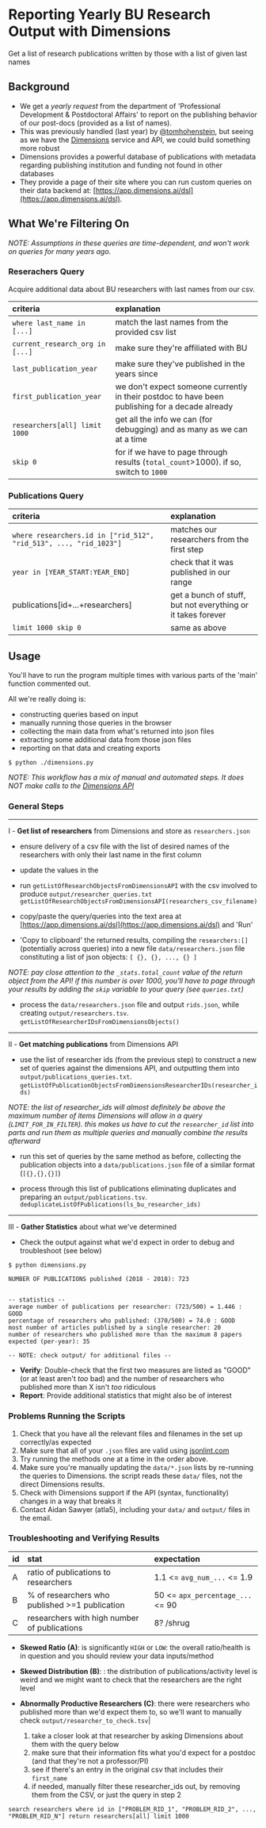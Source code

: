 # Reporting Yearly BU Research Output with Dimensions

Get a list of research publications written by those with a list of given last names

## Background

- We get a _yearly request_ from the department of 'Professional Development & Postdoctoral Affairs'
  to report on the publishing behavior of our post-docs (provided as a list of names).
- This was previously handled (last year) by [@tomhohenstein](https://github.com/tomhohenstein),
  but seeing as we have the [Dimensions](dimensions.ai) service and API, we could build
  something more robust
- Dimensions provides a powerful database of publications with metadata regarding publishing
  institution and funding not found in other databases
- They provide a page of their site where you can run custom queries on their data backend at:
  [https://app.dimensions.ai/dsl](https://app.dimensions.ai/dsl).

## What We're Filtering On

_NOTE: Assumptions in these queries are time-dependent, and won't work on queries for many years ago._

### Reserachers Query

Acquire additional data about BU researchers with last names from our csv.

|criteria|explanation|
|:-------|:----------|
|`where last_name in [...]`|match the last names from the provided csv list|
|`current_research_org in [...]`|make sure they're affiliated with BU|
|`last_publication_year`|make sure they've published in the years since|
|`first_publication_year`|we don't expect someone currently in their postdoc to have been publishing for a decade already|
|`researchers[all] limit 1000`| get all the info we can (for debugging) and as many as we can at a time|
|`skip 0`|for if we have to page through results (`total_count`>1000). if so, switch to `1000`|

### Publications Query

|criteria|explanation|
|:-------|:----------|
|`where researchers.id in ["rid_512", "rid_513", ..., "rid_1023"]`|matches our researchers from the first step|
|`year in [YEAR_START:YEAR_END]`|check that it was published in our range|
|publications[id+...+researchers]|get a bunch of stuff, but not everything or it takes forever|
|`limit 1000 skip 0`| same as above|

## Usage

You'll have to run the program multiple times with various parts of the 'main' function commented out.

All we're really doing is:
- constructing queries based on input
- manually running those queries in the browser
- collecting the main data from what's returned into json files
- extracting some additional data from those json files
- reporting on that data and creating exports

```$ python ./dimensions.py```

_NOTE: This workflow has a mix of manual and automated steps. It does NOT make calls to the [Dimensions API](https://app.dimensions.ai/dsl)_

### General Steps

---
I - **Get list of researchers** from Dimensions and store as `researchers.json`

- ensure delivery of a csv file with the list of desired names of the researchers with only their last name in the first column

- update the values in the 

- run `getListOfResearchObjectsFromDimensionsAPI` with the csv involved to produce `output/researcher_queries.txt`
```getListOfResearchObjectsFromDimensionsAPI(researchers_csv_filename)```

- copy/paste the query/queries into the text area at [https://app.dimensions.ai/dsl](https://app.dimensions.ai/dsl) and 'Run'
- 'Copy to clipboard' the returned results, compiling the `researchers:[]` (potentially across queries) into a new file
  `data/researchers.json` file constituting a list of json objects: `[ {}, {}, ..., {} ]`

_NOTE: pay close attention to the `_stats.total_count` value of the return object from the API! if this number is over 1000,
  you'll have to page through your results by adding the `skip` variable to your query (see `queries.txt`)_

- process the `data/researchers.json` file and output `rids.json`, while creating `output/researchers.tsv`.
```getListOfResearcherIDsFromDimensionsObjects()```

---
II - **Get matching publications** from Dimensions API

- use the list of researcher ids (from the previous step) to construct a new set of queries against the dimensions API,
  and outputting them into `output/publications_queries.txt`.
```getListOfPublicationObjectsFromDimensionsResearcherIDs(researcher_ids)```

_NOTE: the list of researcher_ids will almost definitely be above the maximum number of items Dimensions will allow in a query (`LIMIT_FOR_IN_FILTER`).
  this makes us have to cut the `researcher_id` list into parts and run them as multiple queries and manually combine the
  results afterward_

- run this set of queries by the same method as before, collecting the publication objects into a `data/publications.json` file
  of a similar format (`[{},{},{}]`)
  
- process through this list of publications eliminating duplicates and preparing an `output/publications.tsv`.
```deduplicateListOfPublications(ls_bu_researcher_ids)```

---

III - **Gather Statistics** about what we've determined

- Check the output against what we'd expect in order to debug and troubleshoot (see below)

```text
$ python dimensions.py

NUMBER OF PUBLICATIONS published (2018 - 2018): 723


-- statistics --
average number of publications per researcher: (723/500) = 1.446 : GOOD
percentage of researchers who published: (370/500) = 74.0 : GOOD
most number of articles published by a single researcher: 20
number of researchers who published more than the maximum 8 papers expected (per-year): 35

-- NOTE: check output/ for additional files --
```

- **Verify**: Double-check that the first two measures are listed as "GOOD" (or at least aren't _too_ bad) and the
  number of researchers who published more than X isn't _too_ ridiculous
- **Report**: Provide additional statistics that might also be of interest

### Problems Running the Scripts

1. Check that you have all the relevant files and filenames in the set up correctly/as expected
2. Make sure that all of your `.json` files are valid using [jsonlint.com](https://jsonlint.com)
3. Try running the methods one at a time in the order above.
4. Make sure you're manually updating the `data/*.json` lists by re-running the queries to Dimensions. the script
   reads these `data/` files, not the direct Dimensions results.
5. Check with Dimensions support if the API (syntax, functionality) changes in a way that breaks it
6. Contact Aidan Sawyer (atla5), including your `data/` and `output/` files in the email.

### Troubleshooting and Verifying Results

|id  |stat|expectation|
|:---|:---|:----------|
| A  |ratio of publications to researchers| 1.1 <= `avg_num_...` <= 1.9|
| B  |% of researchers who published >=1 publication| 50 <= `apx_percentage_...` <= 90|
| C  |researchers with high number of publications| 8? /shrug |

- **Skewed Ratio (A)**: is significantly `HIGH` or `LOW`: the overall ratio/health is in question and you should review your data inputs/method 
- **Skewed Distribution (B)**: : the distribution of publications/activity level is weird and we might want to check that the researchers are the right level
- **Abnormally Productive Researchers (C)**: there were researchers who published more than we'd expect them to, so we'll want to manually check `output/researcher_to_check.tsv`|

  1. take a closer look at that researcher by asking Dimensions about them with the query below
  2. make sure that their information fits what you'd expect for a postdoc (and that they're not a professor/PI) 
  3. see if there's an entry in the original csv that includes their `first_name`
  4. if needed, manually filter these researcher_ids out, by removing them from the CSV, or just the query in step 2 

```search researchers where id in ["PROBLEM_RID_1", "PROBLEM_RID_2", ..., "PROBLEM_RID_N"] return researchers[all] limit 1000```
